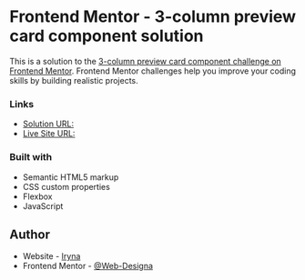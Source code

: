 
# Frontend Mentor - 3-column preview card component solution

This is a solution to the [3-column preview card component challenge on Frontend Mentor](https://www.frontendmentor.io/challenges/3column-preview-card-component-pH92eAR2-). Frontend Mentor challenges help you improve your coding skills by building realistic projects.

### Links

- [Solution URL: ](https://github.com/IrynaDesigna/Pricing-component-with-toggle)
- [Live Site URL: ](https://IrynaDesigna.github.io/Pricing-component-with-toggle/)

### Built with

- Semantic HTML5 markup
- CSS custom properties
- Flexbox
- JavaScript

## Author

- Website - [Iryna](https://github.com/Web-Designa)
- Frontend Mentor - [@Web-Designa](https://www.frontendmentor.io/profile/Web-Designa)
